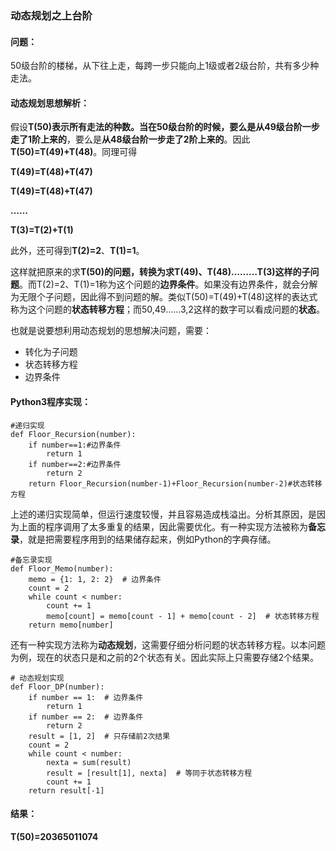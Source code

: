 ### 动态规划之上台阶

#### 问题：
50级台阶的楼梯，从下往上走，每跨一步只能向上1级或者2级台阶，共有多少种走法。

#### 动态规划思想解析：

假设**T(50)**表示所有走法的种数。当在50级台阶的时候，要么是**从49级台阶一步走了1阶上来的**，要么是**从48级台阶一步走了2阶上来的**。因此**T(50)=T(49)+T(48)**。同理可得

**T(49)=T(48)+T(47)**

**T(49)=T(48)+T(47)**

**……**

**T(3)=T(2)+T(1)**

此外，还可得到**T(2)=2**、**T(1)=1**。

这样就把原来的求**T(50)**的问题，转换为求T(49)、T(48)………T(3)这样的**子问题**。而T(2)=2、T(1)=1称为这个问题的**边界条件**。如果没有边界条件，就会分解为无限个子问题，因此得不到问题的解。类似T(50)=T(49)+T(48)这样的表达式称为这个问题的**状态转移方程**；而50,49……3,2这样的数字可以看成问题的**状态**。

也就是说要想利用动态规划的思想解决问题，需要：

* 转化为子问题
* 状态转移方程
* 边界条件

#### Python3程序实现：
```
#递归实现
def Floor_Recursion(number):
    if number==1:#边界条件
        return 1
    if number==2:#边界条件
        return 2
    return Floor_Recursion(number-1)+Floor_Recursion(number-2)#状态转移方程
```
上述的递归实现简单，但运行速度较慢，并且容易造成栈溢出。分析其原因，是因为上面的程序调用了太多重复的结果，因此需要优化。有一种实现方法被称为**备忘录**，就是把需要程序用到的结果储存起来，例如Python的字典存储。
```
#备忘录实现
def Floor_Memo(number):
    memo = {1: 1, 2: 2}  # 边界条件
    count = 2
    while count < number:
        count += 1
        memo[count] = memo[count - 1] + memo[count - 2]  # 状态转移方程
    return memo[number]
```
还有一种实现方法称为**动态规划**，这需要仔细分析问题的状态转移方程。以本问题为例，现在的状态只是和之前的2个状态有关。因此实际上只需要存储2个结果。
```
# 动态规划实现
def Floor_DP(number):
    if number == 1:  # 边界条件
        return 1
    if number == 2:  # 边界条件
        return 2
    result = [1, 2]  # 只存储前2次结果
    count = 2
    while count < number:
        nexta = sum(result)
        result = [result[1], nexta]  # 等同于状态转移方程
        count += 1
    return result[-1]
```
#### 结果：
**T(50)=20365011074**
